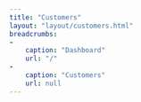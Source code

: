 ```yaml
---
title: "Customers"
layout: "layout/customers.html"
breadcrumbs:
-
    caption: "Dashboard"
    url: "/"
-
    caption: "Customers"
    url: null
---
```

